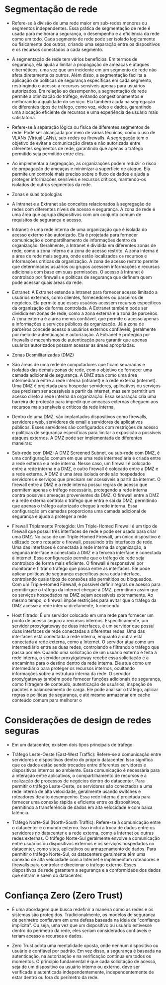 # Segmentação de rede

* Refere-se à divisão de uma rede maior em sub-redes menores ou segmentos independentes. Essa prática de segmentação de rede é usada para melhorar a segurança, o desempenho e a eficiência da rede como um todo. Cada segmento de rede pode ser isolado logicamente ou fisicamente dos outros, criando uma separação entre os dispositivos e os recursos conectados a cada segmento.

* A segmentação de rede tem vários benefícios. Em termos de segurança, ela ajuda a limitar a propagação de ameaças e ataques cibernéticos, uma vez que um incidente em um segmento de rede não afeta diretamente os outros. Além disso, a segmentação facilita a aplicação de políticas de segurança específicas em cada segmento, restringindo o acesso a recursos sensíveis apenas para usuários autorizados. Em relação ao desempenho, a segmentação de rede permite a otimização do tráfego, evitando congestionamentos e melhorando a qualidade do serviço. Ela também ajuda na segregação de diferentes tipos de tráfego, como voz, vídeo e dados, garantindo uma alocação eficiente de recursos e uma experiência de usuário mais satisfatória.


* Refere-se à separação lógica ou física de diferentes segmentos de rede. Pode ser alcançada por meio de várias técnicas, como o uso de VLANs (Virtual LANs), sub-redes ou firewalls. A segregação tem o objetivo de evitar a comunicação direta e não autorizada entre diferentes segmentos de rede, garantindo que apenas o tráfego permitido seja permitido entre eles.

* Ao implementar a segregação, as organizações podem reduzir o risco de propagação de ameaças e minimizar a superfície de ataque. Ela permite um controle mais preciso sobre o fluxo de dados e ajuda a proteger informações sensíveis e recursos críticos, mantendo-os isolados de outros segmentos da rede.


* Zonas e suas topologias

* A Intranet e a Extranet são conceitos relacionados à segregação de redes com diferentes níveis de acesso e segurança. A zona de rede é uma área que agrupa dispositivos com um conjunto comum de requisitos de segurança e acesso.

* Intranet: é uma rede interna de uma organização que é isolada do acesso externo não autorizado. Ela é projetada para fornecer comunicação e compartilhamento de informações dentro da organização. Geralmente, a Intranet é dividida em diferentes zonas de rede, como a zona interna e a zona de acesso restrito. A zona interna é a área de rede mais segura, onde estão localizados os recursos e informações críticas da organização. A zona de acesso restrito permite que determinados usuários ou grupos acessem informações e recursos adicionais com base em suas permissões. O acesso à Intranet é controlado por firewalls e políticas de segurança que definem quem pode acessar quais áreas da rede.

* Extranet: A Extranet estende a Intranet para fornecer acesso limitado a usuários externos, como clientes, fornecedores ou parceiros de negócios. Ela permite que esses usuários acessem recursos específicos da organização de forma controlada. A Extranet também pode ser dividida em zonas de rede, como a zona externa e a zona de parceiros. A zona externa é a área menos confiável, que permite o acesso apenas a informações e serviços públicos da organização. Já a zona de parceiros concede acesso a usuários externos confiáveis, geralmente por meio de autenticação e autorização. A Extranet é protegida por firewalls e mecanismos de autenticação para garantir que apenas usuários autorizados possam acessar as áreas apropriadas.


* Zonas Desmilitarizadas (DMZ)

* São áreas de uma rede de computadores que ficam separadas e isoladas das demais zonas de rede, com o objetivo de fornecer uma camada adicional de segurança. A DMZ atua como uma área intermediária entre a rede interna (intranet) e a rede externa (internet). Uma DMZ é projetada para hospedar servidores, aplicativos ou serviços que precisam ser acessíveis a partir da internet, mas sem permitir um acesso direto à rede interna da organização. Essa separação cria uma barreira de proteção para impedir que ameaças externas cheguem aos recursos mais sensíveis e críticos da rede interna.

* Dentro de uma DMZ, são implantados dispositivos como firewalls, servidores web, servidores de email e servidores de aplicativos públicos. Esses servidores são configurados com restrições de acesso e políticas de segurança específicas para limitar a exposição a possíveis ataques externos. A DMZ pode ser implementada de diferentes maneiras:

* Sub-rede com DMZ: A DMZ Screened Subnet, ou sub-rede com DMZ, é uma configuração comum em que uma rede intermediária é criada entre a rede externa e a rede interna. Nesse caso, um firewall é colocado entre a rede interna e a DMZ, e outro firewall é colocado entre a DMZ e a rede externa. A DMZ é uma área isolada onde são hospedados servidores e serviços que precisam ser acessíveis a partir da internet. O firewall entre a DMZ e a rede interna possui regras de acesso que permitem apenas o tráfego necessário, protegendo a rede interna contra possíveis ameaças provenientes da DMZ. O firewall entre a DMZ e a rede externa controla o tráfego que entra e sai da DMZ, permitindo que apenas o tráfego autorizado chegue à rede interna. Essa configuração em camadas proporciona uma camada adicional de segurança e ajuda a proteger a rede 

* Firewall Triplamente Protegido: Um Triple-Homed Firewall é um tipo de firewall que possui três interfaces de rede e pode ser usado para criar uma DMZ. No caso de um Triple-Homed Firewall, um único dispositivo é utilizado como roteador e firewall, possuindo três interfaces de rede. Uma das interfaces é conectada à rede interna da organização, a segunda interface é conectada à DMZ e a terceira interface é conectada à internet. Essa configuração permite que o tráfego de rede seja controlado de forma mais eficiente. O firewall é responsável por monitorar e filtrar o tráfego que passa entre as interfaces. Ele pode aplicar políticas de segurança específicas para cada interface, controlando quais tipos de conexões são permitidos ou bloqueados. Com um Triple-Homed Firewall, é possível definir regras de acesso para permitir que o tráfego da internet chegue à DMZ, permitindo assim que os serviços hospedados na DMZ sejam acessíveis externamente. Ao mesmo tempo, o firewall impõe restrições para evitar que o tráfego da DMZ acesse a rede interna diretamente, fornecendo 

* Host filtrado: É um servidor colocado em uma rede para fornecer um ponto de acesso seguro a recursos internos. Especificamente, um servidor proxy/gateway de duas interfaces, é um servidor que possui duas interfaces de rede conectadas a diferentes redes. Uma das interfaces está conectada à rede interna, enquanto a outra está conectada à rede externa, como a Internet. O servidor atua como um intermediário entre as duas redes, controlando e filtrando o tráfego que passa por ele. Quando uma solicitação de um usuário externo é feita à rede interna, o servidor proxy/gateway recebe essa solicitação e a encaminha para o destino dentro da rede interna. Ele atua como um intermediário para proteger os recursos internos, ocultando informações sobre a estrutura interna da rede. O servidor proxy/gateway também pode fornecer funções adicionais de segurança, como filtragem de conteúdo, autenticação de usuários, inspeção de pacotes e balanceamento de carga. Ele pode analisar o tráfego, aplicar regras e políticas de segurança, e até mesmo armazenar em cache conteúdo comum para melhorar o 

# Considerações de design de redes seguras

- Em um datacenter, existem dois tipos principais de tráfego:

* Tráfego Leste-Oeste (East-West Traffic): Refere-se à comunicação entre servidores e dispositivos dentro do próprio datacenter. Isso significa que os dados estão sendo trocados entre diferentes servidores e dispositivos internos ao ambiente. Essa comunicação é necessária para a interação entre aplicativos, o compartilhamento de recursos e a realização de processos de negócios dentro do datacenter. Para permitir o tráfego Leste-Oeste, os servidores são conectados a uma rede interna de alta velocidade, geralmente usando switches e roteadores de alto desempenho. Essa rede interna é projetada para fornecer uma conexão rápida e eficiente entre os dispositivos, permitindo a transferência de dados em alta velocidade e com baixa latência.

* Tráfego Norte-Sul (North-South Traffic): Refere-se à comunicação entre o datacenter e o mundo externo. Isso inclui a troca de dados entre os servidores no datacenter e a rede externa, como a Internet ou outras redes externas. O tráfego Norte-Sul geralmente envolve a comunicação entre usuários ou dispositivos externos e os serviços hospedados no datacenter, como sites, aplicativos ou armazenamento de dados. Para permitir o tráfego Norte-Sul, os datacenters geralmente têm uma conexão de alta velocidade com a Internet e implementam roteadores e firewalls para controlar e direcionar o tráfego externo. Esses dispositivos de rede garantem a segurança e a conformidade dos dados que entram e saem do datacenter.

# Confiança Zero (Zero Trust)

* É uma abordagem que busca redefinir a maneira como as redes e os sistemas são protegidos. Tradicionalmente, os modelos de segurança de perímetro confiavam em uma defesa baseada na ideia de "confiança implícita". Ou seja, uma vez que um dispositivo ou usuário estivesse dentro do perímetro da rede, eles seriam considerados confiáveis e teriam acesso a recursos e dados.

* Zero Trust adota uma mentalidade oposta, onde nenhum dispositivo ou usuário é confiável por padrão. Em vez disso, a segurança é baseada na autenticação, na autorização e na verificação contínua em todos os momentos. O princípio fundamental é que cada solicitação de acesso, seja de um dispositivo ou usuário interno ou externo, deve ser verificada e autenticada independentemente, independentemente de estar dentro ou fora do perímetro da rede.

